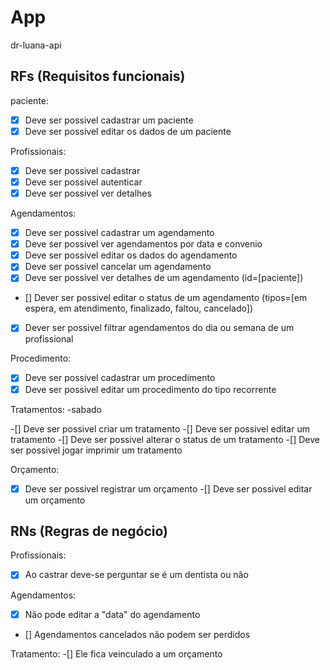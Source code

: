 # App

dr-luana-api

## RFs (Requisitos funcionais)

paciente:

- [x] Deve ser possivel cadastrar um paciente
- [x] Deve ser possivel editar os dados de um paciente

Profissionais:

- [x] Deve ser possivel cadastrar
- [x] Deve ser possivel autenticar
- [x] Deve ser possivel ver detalhes

Agendamentos:

- [x] Deve ser possivel cadastrar um agendamento
- [x] Deve ser possivel ver agendamentos por data e convenio
- [x] Deve ser possivel editar os dados do agendamento
- [x] Deve ser possivel cancelar um agendamento
- [x] Deve ser possivel ver detalhes de um agendamento (id=[paciente])
- [] Dever ser possivel editar o status de um agendamento (tipos=[em espera, em atendimento, finalizado, faltou, cancelado])
- [x] Dever ser possivel filtrar agendamentos do dia ou semana de um profissional

Procedimento:

- [x] Deve ser possivel cadastrar um procedimento
- [x] Deve ser possivel editar um procedimento do tipo recorrente

Tratamentos: -sabado

-[] Deve ser possivel criar um tratamento
-[] Deve ser possivel editar um tratamento
-[] Deve ser possivel alterar o status de um tratamento
-[] Deve ser possivel jogar imprimir um tratamento

Orçamento:

-[x] Deve ser possivel registrar um orçamento
-[] Deve ser possivel editar um orçamento

## RNs (Regras de negócio)

Profissionais:

- [x] Ao castrar deve-se perguntar se é um dentista ou não

Agendamentos:

- [x] Não pode editar a "data" do agendamento
- [] Agendamentos cancelados não podem ser perdidos

Tratamento:
-[] Ele fica veinculado a um orçamento
